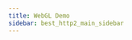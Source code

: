 ```yaml
---
title: WebGL Demo
sidebar: best_http2_main_sidebar
---
```


<link rel="stylesheet" type="text/css" href="{{demo_folder}}{{ "demo/TemplateData/style.css" }}">
<link rel="stylesheet" type="text/css" href="{{demo_folder}}{{ "demo/TemplateData/main.css"}}">

<div class="flex-container" >
	<div class="webgl-content">
		<div id="gameContainer" class="gameContainer" >
			<canvas id="unity-canvas" style="width:100%; height:100%;"></canvas>
			<div id="unity-loading-bar">
				<div id="unity-progress-bar-empty">
				  <div id="unity-progress-bar-full"></div>
				</div>
			</div>
			<div class="footer">
				<div class="webgl-logo"></div>
				<div class="fullscreen" id="unity-fullscreen-button" ></div>
			</div>
		</div>
	</div>
</div>
	
<script>
  var buildUrl = "{{ "/pages/best_http2/demo/Build" | relative_url }}";
  var loaderUrl = buildUrl + "/demo.loader.js";
  var config = {
	dataUrl: buildUrl + "/demo.data.unityweb",
	frameworkUrl: buildUrl + "/demo.framework.js.unityweb",
	codeUrl: buildUrl + "/demo.wasm.unityweb",
	streamingAssetsUrl: "StreamingAssets",
	companyName: "BestHTTP",
	productName: "Best HTTP/2 Demo",
	productVersion: "2.7.0",
  };
  
  var canvas = document.querySelector("#unity-canvas");
  var loadingBar = document.querySelector("#unity-loading-bar");
  var progressBarFull = document.querySelector("#unity-progress-bar-full");
  var fullscreenButton = document.querySelector("#unity-fullscreen-button");
  
  var script = document.createElement("script");
  script.src = loaderUrl;
  script.onload = () => {
	createUnityInstance(canvas, config, (progress) => {
	  progressBarFull.style.width = 100 * progress + "%";
	}).then((unityInstance) => {
	  loadingBar.style.display = "none";
	  fullscreenButton.onclick = () => {
		unityInstance.SetFullscreen(1);
	  };
	}).catch((message) => {
	  alert(message);
	});
  };
  document.body.appendChild(script);
</script>